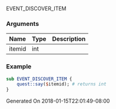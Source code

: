 EVENT_DISCOVER_ITEM
### Arguments
**Name**|**Type**|**Description**
:-----|:-----|:-----
itemid|int|
### Example
```perl
sub EVENT_DISCOVER_ITEM {
	quest::say($itemid); # returns int
}
```

Generated On 2018-01-15T22:01:49-08:00